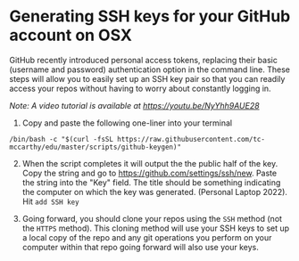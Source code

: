 # Generating SSH keys for your GitHub account on OSX

GitHub recently introduced personal access tokens, replacing their basic (username and password) authentication option in the command line. These steps will allow you to easily set up an SSH key pair so that you can readily access your repos without having to worry about constantly logging in.

_Note: A video tutorial is available at https://youtu.be/NyYhh9AUE28_

1. Copy and paste the following one-liner into your terminal

```
/bin/bash -c "$(curl -fsSL https://raw.githubusercontent.com/tc-mccarthy/edu/master/scripts/github-keygen)"
```

2. When the script completes it will output the the public half of the key. Copy the string and go to https://github.com/settings/ssh/new. Paste the string into the "Key" field. The title should be something indicating the computer on which the key was generated. (Personal Laptop 2022). Hit `add SSH key`

3. Going forward, you should clone your repos using the `SSH` method (not the `HTTPS` method). This cloning method will use your SSH keys to set up a local copy of the repo and any git operations you perform on your computer within that repo going forward will also use your keys.
